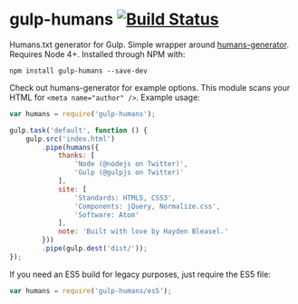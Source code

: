 # gulp-humans [![Build Status](https://travis-ci.org/haydenbleasel/humans-generator.svg?branch=master)](https://travis-ci.org/haydenbleasel/humans-generator)

Humans.txt generator for Gulp. Simple wrapper around [humans-generator](https://github.com/haydenbleasel/humans-generator). Requires Node 4+. Installed through NPM with:

```shell
npm install gulp-humans --save-dev
```

Check out humans-generator for example options. This module scans your HTML for `<meta name="author" />`. Example usage:

```js
var humans = require('gulp-humans');

gulp.task('default', function () {
    gulp.src('index.html')
        .pipe(humans({
            thanks: [
                'Node (@nodejs on Twitter)',
                'Gulp (@gulpjs on Twitter)'
            ],
            site: [
                'Standards: HTML5, CSS3',
                'Components: jQuery, Normalize.css',
                'Software: Atom'
            ],
            note: 'Built with love by Hayden Bleasel.'
        }))
        .pipe(gulp.dest('dist/'));
});
```

If you need an ES5 build for legacy purposes, just require the ES5 file:

```js
var humans = require('gulp-humans/es5');
```
